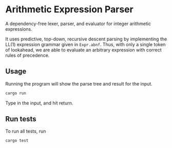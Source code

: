 # Arithmetic Expression Parser

A dependency-free lexer, parser, and evaluator for integer arithmetic
expressions.

It uses predictive, top-down, recursive descent parsing by implementing the
LL(1) expression grammar given in `Expr.abnf`. Thus, with only a single token of
lookahead, we are able to evaluate an arbitrary expression with correct rules of
precedence.

## Usage

Running the program will show the parse tree and result for the input.

```bash
cargo run
```

Type in the input, and hit return.

## Run tests

To run all tests, run

```bash
cargo test
```
